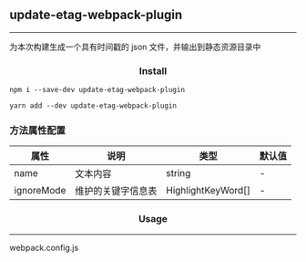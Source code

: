 ## update-etag-webpack-plugin

---

为本次构建生成一个具有时间戳的 json 文件，并输出到静态资源目录中

### <center>Install</center>

`npm i --save-dev update-etag-webpack-plugin`

`yarn add --dev update-etag-webpack-plugin`

### 方法属性配置

| 属性       | 说明               | 类型               | 默认值 |
| ---------- | ------------------ | ------------------ | ------ |
| name       | 文本内容           | string             | -      |
| ignoreMode | 维护的关键字信息表 | HighlightKeyWord[] | -      |

### <center>Usage</center>

---

webpack.config.js

```

```
